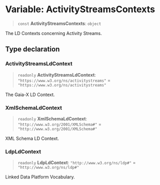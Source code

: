 # Variable: ActivityStreamsContexts

> `const` **ActivityStreamsContexts**: `object`

The LD Contexts concerning Activity Streams.

## Type declaration

### ActivityStreamsLdContext

> `readonly` **ActivityStreamsLdContext**: `"https://www.w3.org/ns/activitystreams"` = `"https://www.w3.org/ns/activitystreams"`

The Gaia-X LD Context.

### XmlSchemaLdContext

> `readonly` **XmlSchemaLdContext**: `"http://www.w3.org/2001/XMLSchema#"` = `"http://www.w3.org/2001/XMLSchema#"`

XML Schema LD Context.

### LdpLdContext

> `readonly` **LdpLdContext**: `"http://www.w3.org/ns/ldp#"` = `"http://www.w3.org/ns/ldp#"`

Linked Data Platform Vocabulary.
